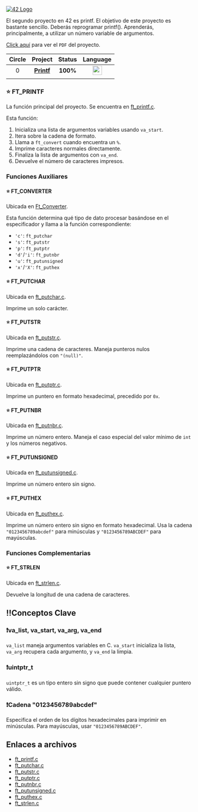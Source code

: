 <a href="#" onclick="return false;"><img alt="42 Logo" src="https://github.com/unisraporelmundo/unisraporelmundo/blob/main/unisraporelmundo/printfbanner.gif"></a>

El segundo proyecto en 42 es printf. El objetivo de este proyecto es bastante sencillo. Deberás reprogramar printf().
Aprenderás, principalmente, a utilizar un número variable de argumentos.

[Click aquí](https://github.com/unisraporelmundo/unisraporelmundo/blob/main/unisraporelmundo/SubjectPrintf.pdf) para ver el `PDF` del proyecto.




  | Circle | Project | Status | Language |
  |:------:|:-------:|:------:|:------:|
  | 0 | [**Printf**](https://github.com/unisraporelmundo/printf) | **100%** | <img  height="25" src=https://user-images.githubusercontent.com/25181517/192106070-46255bcf-65e6-4c6b-a296-bf8d0d8fb2a7.png> |
  |||



### ⭐️ FT_PRINTF

La función principal del proyecto. Se encuentra en [ft_printf.c](https://github.com/unisraporelmundo/printf/blob/main/ft_printf.c).

Esta función:
1. Inicializa una lista de argumentos variables usando `va_start`.
2. Itera sobre la cadena de formato.
3. Llama a `ft_convert` cuando encuentra un `%`.
4. Imprime caracteres normales directamente.
5. Finaliza la lista de argumentos con `va_end`.
6. Devuelve el número de caracteres impresos.

### Funciones Auxiliares

#### ⭐️ FT_CONVERTER

Ubicada en [Ft_Converter](https://github.com/unisraporelmundo/printf/blob/main/ft_printf.c).

Esta función determina qué tipo de dato procesar basándose en el especificador y llama a la función correspondiente:
- `'c'`: `ft_putchar`
- `'s'`: `ft_putstr`
- `'p'`: `ft_putptr`
- `'d'`/`'i'`: `ft_putnbr`
- `'u'`: `ft_putunsigned`
- `'x'`/`'X'`: `ft_puthex`

#### ⭐️ FT_PUTCHAR

Ubicada en [ft_putchar.c](https://github.com/unisraporelmundo/printf/blob/main/ft_putchar.c).

Imprime un solo carácter.

#### ⭐️ FT_PUTSTR

Ubicada en [ft_putstr.c](https://github.com/unisraporelmundo/printf/blob/main/ft_putstr.c).

Imprime una cadena de caracteres. Maneja punteros nulos reemplazándolos con `"(null)"`.

#### ⭐️ FT_PUTPTR

Ubicada en [ft_putptr.c](https://github.com/unisraporelmundo/printf/blob/main/ft_putptr.c).

Imprime un puntero en formato hexadecimal, precedido por `0x`.

#### ⭐️ FT_PUTNBR

Ubicada en [ft_putnbr.c](https://github.com/unisraporelmundo/printf/blob/main/ft_putnbr.c).

Imprime un número entero. Maneja el caso especial del valor mínimo de `int` y los números negativos.

#### ⭐️ FT_PUTUNSIGNED

Ubicada en [ft_putunsigned.c](https://github.com/unisraporelmundo/printf/blob/main/ft_putunsigned.c).

Imprime un número entero sin signo.

#### ⭐️ FT_PUTHEX

Ubicada en [ft_puthex.c](https://github.com/unisraporelmundo/printf/blob/main/ft_puthex.c).

Imprime un número entero sin signo en formato hexadecimal. Usa la cadena `"0123456789abcdef"` para minúsculas y `"0123456789ABCDEF"` para mayúsculas.

### Funciones Complementarias

#### ⭐️ FT_STRLEN

Ubicada en [ft_strlen.c](https://github.com/unisraporelmundo/printf/blob/main/ft_strlen.c).

Devuelve la longitud de una cadena de caracteres.

## ‼️Conceptos Clave

### ❗️va_list, va_start, va_arg, va_end

`va_list` maneja argumentos variables en C. `va_start` inicializa la lista, `va_arg` recupera cada argumento, y `va_end` la limpia.

### ❗️uintptr_t

`uintptr_t` es un tipo entero sin signo que puede contener cualquier puntero válido.

### ❗️Cadena "0123456789abcdef"

Especifica el orden de los dígitos hexadecimales para imprimir en minúsculas. Para mayúsculas, usar `"0123456789ABCDEF"`.

## Enlaces a archivos
- [ft_printf.c](https://github.com/unisraporelmundo/printf/blob/main/ft_printf.c)
- [ft_putchar.c](https://github.com/unisraporelmundo/printf/blob/main/ft_putchar.c)
- [ft_putstr.c](https://github.com/unisraporelmundo/printf/blob/main/ft_putstr.c)
- [ft_putptr.c](https://github.com/unisraporelmundo/printf/blob/main/ft_putptr.c)
- [ft_putnbr.c](https://github.com/unisraporelmundo/printf/blob/main/ft_putnbr.c)
- [ft_putunsigned.c](https://github.com/unisraporelmundo/printf/blob/main/ft_putunsigned.c)
- [ft_puthex.c](https://github.com/unisraporelmundo/printf/blob/main/ft_puthex.c)
- [ft_strlen.c](https://github.com/unisraporelmundo/printf/blob/main/ft_strlen.c)

